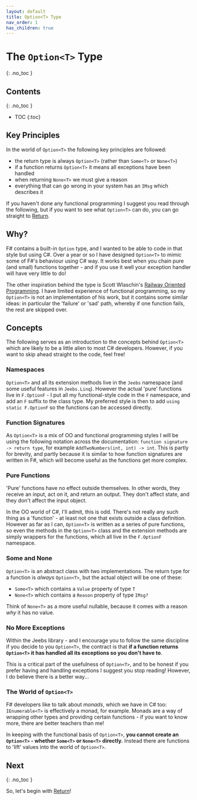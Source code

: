 ```yaml
---
layout: default
title: Option<T> Type
nav_order: 1
has_children: true
---
```


# The `Option<T>` Type
{: .no_toc }

## Contents
{: .no_toc }

- TOC
{:toc}

## Key Principles

In the world of `Option<T>` the following key principles are followed:

- the return type is always `Option<T>` (rather than `Some<T>` or `None<T>`)
- if a function returns `Option<T>` it means all exceptions have been handled
- when returning `None<T>` we must give a reason
- everything that can go wrong in your system has an `IMsg` which describes it

If you haven't done any functional programming I suggest you read through the following, but if you want to see what `Option<T>` can do, you can go straight to [Return](return).

## Why?

F# contains a built-in `Option` type, and I wanted to be able to code in that style but using C#.  Over a year or so I have designed `Option<T>` to mimic some of F#'s behaviour using C# way.  It works best when you chain pure (and small) functions together - and if you use it well your exception handler will have very little to do!

The other inspiration behind the type is Scott Wlaschin's [Railway Oriented Programming](https://fsharpforfunandprofit.com/posts/against-railway-oriented-programming/).  I have limited experience of functional programming, so my `Option<T>` is not an implementation of his work, but it contains some similar ideas: in particular the 'failure' or 'sad' path, whereby if one function fails, the rest are skipped over.

## Concepts

The following serves as an introduction to the concepts behind `Option<T>` which are likely to be a little alien to most C# developers.  However, if you want to skip ahead straight to the code, feel free!

### Namespaces

`Option<T>` and all its extension methods live in the `Jeebs` namespace (and some useful features in `Jeebs.Linq`).  However the actual 'pure' functions live in `F.OptionF` - I put all my functional-style code in the `F` namespace, and add an `F` suffix to the class type.  My preferred style is then to add `using static F.OptionF` so the functions can be accessed directly.

### Function Signatures

As `Option<T>` is a mix of OO and functional programming styles I will be using the following notation across the documentation: `function signature -> return type`, for example `AddTwoNumbers(int, int) -> int`.  This is partly for brevity, and partly because it is similar to how function signatures are written in F#, which will become useful as the functions get more complex.

### Pure Functions

'Pure' functions have no effect outside themselves.  In other words, they receive an input, act on it, and return an output.  They don't affect state, and they don't affect the input object.

In the OO world of C#, I'll admit, this is odd.  There's not really any such thing as a 'function' - at least not one that exists outside a class definition.  However as far as I can, `Option<T>` is written as a series of pure functions, so even the methods in the `Option<T>` class and the extension methods are simply wrappers for the functions, which all live in the `F.OptionF` namespace.

### Some and None

`Option<T>` is an abstract class with two implementations.  The return type for a function is *always* `Option<T>`, but the actual object will be one of these:

- `Some<T>` which contains a `Value` property of type `T`
- `None<T>` which contains a `Reason` property of type `IMsg?`

Think of `None<T>` as a more useful nullable, because it comes with a reason *why* it has no value.

### No More Exceptions

Within the Jeebs library - and I encourage you to follow the same discipline if you decide to you `Option<T>`, the contract is that **if a function returns `Option<T>` it has handled all its exceptions so you don't have to**.

This is a critical part of the usefulness of `Option<T>`, and to be honest if you prefer having and handling exceptions I suggest you stop reading!  However, I do believe there is a better way...

### The World of `Option<T>`

F# developers like to talk about *monads*, which we have in C# too: `IEnumerable<T>` is effectively a monad, for example.  Monads are a way of wrapping other types and providing certain functions - if you want to know more, there are better teachers than me!

In keeping with the functional basis of `Option<T>`, **you cannot create an `Option<T>` - whether `Some<T>` or `None<T>` directly.**  Instead there are  functions to 'lift' values into the world of `Option<T>`.

## Next
{: .no_toc }

So, let's begin with [Return](return)!
